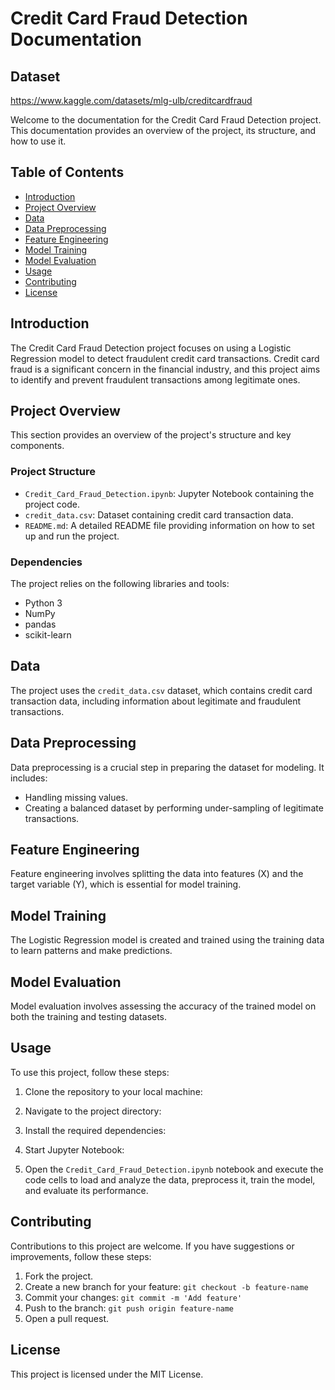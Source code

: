 # Credit Card Fraud Detection Documentation

## Dataset
https://www.kaggle.com/datasets/mlg-ulb/creditcardfraud

Welcome to the documentation for the Credit Card Fraud Detection project. This documentation provides an overview of the project, its structure, and how to use it.

## Table of Contents

- [Introduction](#introduction)
- [Project Overview](#project-overview)
- [Data](#data)
- [Data Preprocessing](#data-preprocessing)
- [Feature Engineering](#feature-engineering)
- [Model Training](#model-training)
- [Model Evaluation](#model-evaluation)
- [Usage](#usage)
- [Contributing](#contributing)
- [License](#license)

## Introduction

The Credit Card Fraud Detection project focuses on using a Logistic Regression model to detect fraudulent credit card transactions. Credit card fraud is a significant concern in the financial industry, and this project aims to identify and prevent fraudulent transactions among legitimate ones.

## Project Overview

This section provides an overview of the project's structure and key components.

### Project Structure

- `Credit_Card_Fraud_Detection.ipynb`: Jupyter Notebook containing the project code.
- `credit_data.csv`: Dataset containing credit card transaction data.
- `README.md`: A detailed README file providing information on how to set up and run the project.

### Dependencies

The project relies on the following libraries and tools:

- Python 3
- NumPy
- pandas
- scikit-learn

## Data

The project uses the `credit_data.csv` dataset, which contains credit card transaction data, including information about legitimate and fraudulent transactions.

## Data Preprocessing

Data preprocessing is a crucial step in preparing the dataset for modeling. It includes:

- Handling missing values.
- Creating a balanced dataset by performing under-sampling of legitimate transactions.

## Feature Engineering

Feature engineering involves splitting the data into features (X) and the target variable (Y), which is essential for model training.

## Model Training

The Logistic Regression model is created and trained using the training data to learn patterns and make predictions.

## Model Evaluation

Model evaluation involves assessing the accuracy of the trained model on both the training and testing datasets.

## Usage

To use this project, follow these steps:

1. Clone the repository to your local machine:

2. Navigate to the project directory:

3. Install the required dependencies:

4. Start Jupyter Notebook:

5. Open the `Credit_Card_Fraud_Detection.ipynb` notebook and execute the code cells to load and analyze the data, preprocess it, train the model, and evaluate its performance.

## Contributing

Contributions to this project are welcome. If you have suggestions or improvements, follow these steps:

1. Fork the project.
2. Create a new branch for your feature: `git checkout -b feature-name`
3. Commit your changes: `git commit -m 'Add feature'`
4. Push to the branch: `git push origin feature-name`
5. Open a pull request.

## License

This project is licensed under the MIT License. 


